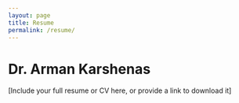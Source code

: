 ```yaml
---
layout: page
title: Resume
permalink: /resume/
---
```


# Dr. Arman Karshenas

[Include your full resume or CV here, or provide a link to download it]

